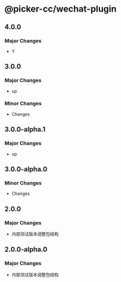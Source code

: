 # @picker-cc/wechat-plugin

## 4.0.0

### Major Changes

-   Y

## 3.0.0

### Major Changes

-   up

### Minor Changes

-   Changes

## 3.0.0-alpha.1

### Major Changes

-   up

## 3.0.0-alpha.0

### Minor Changes

-   Changes

## 2.0.0

### Major Changes

-   内部测试版本调整包结构

## 2.0.0-alpha.0

### Major Changes

-   内部测试版本调整包结构
